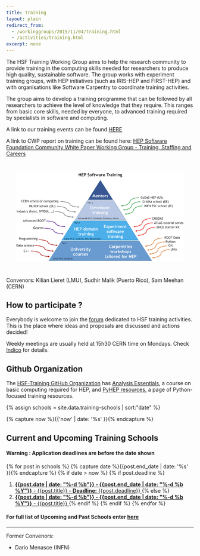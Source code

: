 ```yaml
---
title: Training
layout: plain
redirect_from:
  - /workinggroups/2015/11/04/training.html
  - /activities/training.html
excerpt: none
---
```


The HSF Training Working Group aims to help the research community to provide
training in the computing skills needed for researchers to produce high
quality, sustainable software. The group works with experiment training groups,
with HEP initiatives (such as IRIS-HEP and FIRST-HEP) and with organisations
like Software Carpentry to coordinate training activities.

The group aims to develop a training programme that can be followed by all
researchers to achieve the level of knowledge that they require. This ranges
from basic core skills, needed by everyone, to advanced training required by
specialists in software and computing.

A link to our training events can be found [HERE](https://indico.cern.ch/category/11386/)

A link to CWP report on training can be found here: [HEP Software Foundation Community White Paper Working Group - Training, Staffing and Careers](https://arxiv.org/abs/1807.02875)

<div style="text-align:center; padding:25px; float:center">
<img src ="/images/training/training-pyramid.png" alt="HSF Training Pyramid" />
</div>

Convenors: Kilian Lieret (LMU), Sudhir Malik (Puerto Rico), Sam Meehan (CERN)

## How to participate ?

Everybody is welcome to join the
[forum](https://groups.google.com/forum/#!forum/hsf-training-wg) dedicated to
HSF training activities. This is the place where ideas and proposals are
discussed and actions decided!

Weekly meetings are usually held at 15h30 CERN time on Mondays. Check
[Indico](https://indico.cern.ch/category/11294/) for details.

## Github Organization

The [HSF-Training GitHub Organization](https://github.com/hsf-training) has [Analysis Essentials](https://hsf-training.github.io/analysis-essentials/), a course on basic computing required for HEP, and [PyHEP resources](https://github.com/hsf-training/PyHEP-resources), a page of Python-focused training resources.

{% assign schools = site.data.training-schools | sort:"date" %}

{% capture now %}{{'now' | date: '%s' }}{% endcapture %}

## Current and Upcoming Training Schools
#### **Warning** : Application deadlines are **before the date shown**
{% for post in schools %}
  {% capture date %}{{post.end_date | date: '%s' }}{% endcapture %}
  {% if date > now %}
  {% if post.deadline %}
  1. [**{{post.date | date: "%-d %b"}} - {{post.end_date | date: "%-d %b %Y"}}** - {{post.title}} - **Deadline:** {{post.deadline}} ]({{post.source}})
  {% else %}
  1. [**{{post.date | date: "%-d %b"}} - {{post.end_date | date: "%-d %b %Y"}}** - {{post.title}} ]({{post.source}})
  {% endif %}
  {% endif %}
{% endfor %}

#### For full list of Upcoming and Past Schools enter [here](/Schools/events.html)

---

Former Convenors:
- Dario Menasce (INFN)
